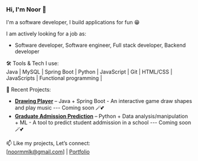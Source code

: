 ### Hi, I'm Noor 👋

I'm a software developer, I build applications for fun 😁
 
I am actively looking for a job as:

+ Software developer, Software engineer, Full stack developer, Backend developer

🛠️ Tools & Tech I use:  
Java | MySQL | Spring Boot | Python | JavaScript | Git | HTML/CSS | JavaScripts | Functional programming | 

🚀 Recent Projects:  
- [**Drawing Player**](https://github.com/noor188/Drawing-Player-application) – Java + Spring Boot - An interactive game draw shapes and play music ---  Coming soon 🪄💕
- [**Graduate Admission Prediction**](https://github.com/noor188/Graduate-Admission-Prediction) – Python + Data analysis/manipulation + ML - A tool to predict student addmission in a school ---  Coming soon 🪄💕
 
📫 Like my projects, Let’s connect:  
[noormmlk@gmail.com] | [Portfolio](https://noor188.github.io/Hello-I-am-Noor)


